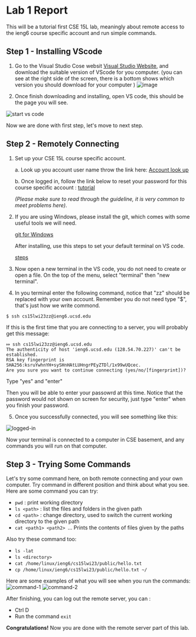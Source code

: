 # Lab 1 Report

  This will be a tutorial first CSE 15L lab, meaningly about remote access to the ieng6 course specific account and run simple commands. 

## Step 1 - Installing VScode 

1. Go to the Visual Studio Cose websit [Visual Studio Website](https://code.visualstudio.com/), and download the suitable version of VScode for you computer.
  (you can see at the right side of the screen, there is a bottom shows which version you should download for your computer ) 
  ![image](https://user-images.githubusercontent.com/122570012/215300595-7b3c3140-feb3-4a4b-9147-0a4e4895761b.png)
  

2. Once finish downloading and installing, open VS code, this should be the page you will see. 

  ![start vs code](https://user-images.githubusercontent.com/122570012/212607763-869b4902-1b4d-4d0a-9145-be2b868a2eb7.png)
   
Now we are done with first step, let's move to next step. 


## Step 2 - Remotely Connecting 
1. Set up your CSE 15L course specific account. 

    a. Look up you account user name throw the link here: [Account look up](https://sdacs.ucsd.edu/~icc/index.php)
    
    b. Once logged in, follow the link below to reset your password for this course specific account : [tutorial](https://docs.google.com/document/d/1hs7CyQeh-MdUfM9uv99i8tqfneos6Y8bDU0uhn1wqho/edit)
    
    *(Please make sure to read through the guideline, it is very common to meet problems here)*. 
    
2. If you are using Windows, please install the git, which comes with some useful tools we will need.  
    
   [git for Windows](https://gitforwindows.org/)
   
   After installing, use this steps to set your default terminal on VS code. 
   
   [steps](https://gitforwindows.org/)
    
3. Now open a new terminal in the VS code, you do not need to create or open a file. On the top of the menu, select "terminal" then "new terminal". 

4. In you terminal enter the following command, notice that "zz" should be replaced with your own account. Remember you do not need type "$", that's just how we write commond. 

```
$ ssh cs15lwi23zz@ieng6.ucsd.edu
```

  If this is the first time that you are connecting to a server, you will probably get this message: 

```
⤇ ssh cs15lwi23zz@ieng6.ucsd.edu
The authenticity of host 'ieng6.ucsd.edu (128.54.70.227)' can't be established.
RSA key fingerprint is SHA256:ksruYwhnYH+sySHnHAtLUHngrPEyZTDl/1x99wUQcec.
Are you sure you want to continue connecting (yes/no/[fingerprint])? 
```

  Type "yes" and "enter"

  Then you will be able to enter your passowrd at this time. Notice that the password would not shown on screen for security, just type "enter" when you finish your password.  
  
5. Once you successfully connected, you will see something like this: 

![logged-in](https://user-images.githubusercontent.com/122570012/212614101-baf01ce0-e291-4167-aef3-6b0ca4467e73.png)

  Now your terminal is connected to a computer in CSE basement, and any commands you will run on that computer. 
  
  
## Step 3 - Trying Some Commands

Let's try some command here, on both remote connecting and your own computer. Try command in different position and think about what you see. Here are some command you can try: 

- `pwd` : print working directory 
- `ls <path>` : list the files and folders in the given path 
- `cd <path>` : change directory, used to switch the current working directory to the given path 
- `cat <path1> <path2> `... Prints the contents of files given by the paths 

Also try these command too: 

- `ls -lat`
- `ls <directory>`
- `cat /home/linux/ieng6/cs15lwi23/public/hello.txt`
- `cp /home/linux/ieng6/cs15lwi23/public/hello.txt ~/`

Here are some examples of what you will see when you run the commands: 
![command-1](https://user-images.githubusercontent.com/122570012/212752910-de6c9e2b-6945-4f34-a195-0bcb2a817983.png)
![command-2](https://user-images.githubusercontent.com/122570012/212752920-19193b2f-20ea-458a-8732-22f7611343d1.png)


  
After finishing, you can log out the remote server, you can :
- Ctrl D
- Run the command `exit`
  
**Congratulations!** Now you are done with the remote server part of this lab. 
